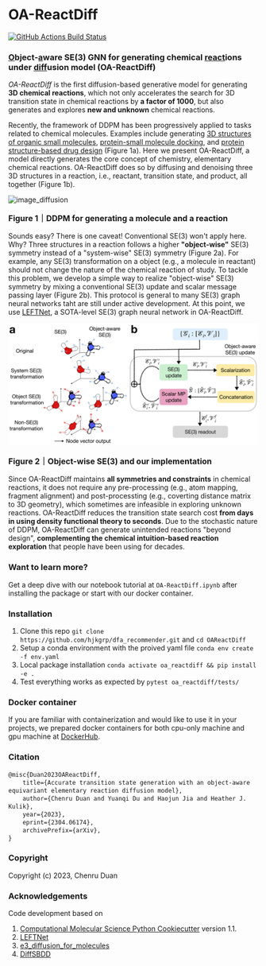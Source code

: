 OA-ReactDiff
==============================
[//]: # (Badges)
[![GitHub Actions Build Status](https://github.com/chenruduan/OAReactDiff/workflows/CI/badge.svg)](https://github.com/chenruduan/OAReactDiff/actions?query=workflow%3ACI)

### <ins>O</ins>bject-<ins>a</ins>ware SE(3) GNN for generating chemical <ins>react</ins>ions under <ins>diff</ins>usion model (OA-ReactDiff)

*OA-ReactDiff* is the first diffusion-based generative model for generating  **3D chemical reactions**, which not only accelerates the search for 3D transition state in chemical reactions by **a factor of 1000**, but also generates and explores **new and unknown** chemical reactions.

Recently, the framework of DDPM has been progressively applied to tasks related to chemical molecules. Examples include generating [3D structures of organic small molecules](https://arxiv.org/abs/2203.17003), [protein-small molecule docking](https://arxiv.org/abs/2210.01776), and [protein structure-based drug design](https://arxiv.org/abs/2210.13695) (Figure 1a). Here we present OA-ReactDiff, a model directly generates the core concept of chemistry, elementary chemical reactions. OA-ReactDiff does so by diffusing and denoising three 3D structures in a reaction, i.e., reactant, transition state, and product, all together (Figure 1b).

<div>
    <img src="./figures/F1_ReactDiff_v2.png" alt="image_diffusion" width="750" title="image_diffusion">
    <p style='font-size:1rem; font-weight:bold'>Figure 1｜DDPM for generating a molecule and a reaction</p>
</div>

Sounds easy? There is one caveat! Conventional SE(3) won't apply here. Why? Three structures in a reaction follows a higher **"object-wise"** SE(3) symmetry instead of a "system-wise" SE(3) symmetry (Figure 2a). For example, any SE(3) transformation on a object (e.g., a molecule in reactant) should not change the nature of the chemical reaction of study. To tackle this problem, we develop a simple way to realize "object-wise" SE(3) symmetry by mixing a conventional SE(3) update and scalar message passing layer (Figure 2b). This protocol is general to many SE(3) graph neural networks taht are still under active development. At this point, we use [LEFTNet](https://arxiv.org/abs/2304.04757), a SOTA-level SE(3) graph neural network in OA-ReactDiff.

<div>
    <img src="./figures/F2_OASE3_v2.png" alt="image_diffusion" width="750" title="image_diffusion">
    <p style='font-size:1rem; font-weight:bold'>Figure 2｜Object-wise SE(3) and our implementation</p>
</div>

Since OA-ReactDiff maintains **all symmetries and constraints** in chemical reactions, it does not require any pre-processing (e.g., atom mapping, fragment alignment) and post-processting (e.g., coverting distance matrix to 3D geometry), which sometimes are infeasible in exploring unknown reactions. OA-ReactDiff reduces the transition state search cost **from days in using density functional theory to seconds**. Due to the stochastic nature of DDPM, OA-ReactDiff can generate unintended reactions "beyond design", **complementing the chemical intuition-based reaction exploration** that people have been using for decades.


### Want to learn more? 
Get a deep dive with our notebook tutorial at `OA-ReactDiff.ipynb` after installing the package or start with our docker container.

### Installation
1. Clone this repo `git clone https://github.com/hjkgrp/dfa_recommender.git` and `cd OAReactDiff`  
2. Setup a conda environment with the proived yaml file `conda env create -f env.yaml`
3. Local package installation `conda activate oa_reactdiff && pip install -e .`
4. Test everything works as expected by `pytest oa_reactdiff/tests/`

### Docker container
If you are familiar with containerization and would like to use it in your projects, we prepared docker containers for both cpu-only machine and gpu machine at [DockerHub](https://hub.docker.com/r/chenruduan/oa_reactdiff/tags).


### Citation
```
@misc{Duan2023OAReactDiff,
    title={Accurate transition state generation with an object-aware equivariant elementary reaction diffusion model}, 
    author={Chenru Duan and Yuanqi Du and Haojun Jia and Heather J. Kulik},
    year={2023},
    eprint={2304.06174},
    archivePrefix={arXiv},
}
```


### Copyright

Copyright (c) 2023, Chenru Duan


### Acknowledgements

Code development based on
1. [Computational Molecular Science Python Cookiecutter](https://github.com/molssi/cookiecutter-cms) version 1.1.
2. [LEFTNet](https://github.com/yuanqidu/LeftNet)
3. [e3_diffusion_for_molecules](https://github.com/ehoogeboom/e3_diffusion_for_molecules)
4. [DiffSBDD](https://github.com/arneschneuing/DiffSBDD)
